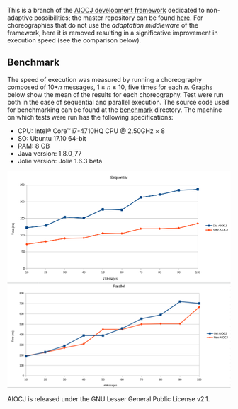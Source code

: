 This is a branch of the [AIOCJ development framework](http://www.cs.unibo.it/projects/jolie/aiocj.html) dedicated to non-adaptive possibilities; the master repository  can be found [here](https://github.com/thesave/aiocj).
For choreographies that do not use the _adaptation middleware_ of the framework, here it is removed resulting in a significative improvement in execution speed (see the comparison below).

Benchmark
---

The speed of execution was measured by running a choreography composed of 10*_n_ messages, 1 ≤ _n_ ≤ 10, five times for each _n_. Graphs below show the mean of the results for each choreography. Test were run both in the case of sequential and parallel execution. The source code used for benchmarking can be found at the [benchmark](https://github.com/Annopaolo/aiocj/tree/master/benchmark "aiocj/benchmark") directory.
The machine on which tests were run has the following specifications:
* CPU: Intel® Core™ i7-4710HQ CPU @ 2.50GHz × 8
* SO: Ubuntu 17.10 64-bit
* RAM: 8 GB
* Java version: 1.8.0_77
* Jolie version: Jolie 1.6.3 beta

![alt text](https://github.com/Annopaolo/aiocj/blob/master/benchmark/benchmark_sequential.png "Sequential execution")
![alt text](https://github.com/Annopaolo/aiocj/blob/master/benchmark/benchmark_parallel.png "Parallel execution")

AIOCJ is released under the GNU Lesser General Public License v2.1.
